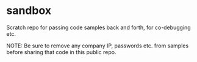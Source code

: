 # sandbox
Scratch repo for passing code samples back and forth, for co-debugging etc.

NOTE: Be sure to remove any company IP, passwords etc. from samples before sharing that code in this public repo.
